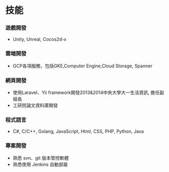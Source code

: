 # 技能

### 遊戲開發
- Unity, Unreal, Cocos2d-x

### 雲端開發
- GCP各項服務，包括GKE,Computer Engine,Cloud Storage, Spanner

### 網頁開發
- 使用Laravel、Yii framework開發2013&2014中央大學大一生活資訊, 擔任副組長
- 工研院論文資料庫開發

### 程式語言
- C#, C/C++, Golang, JavaScript, Html, CSS, PHP, Python, Java
  
### 專案開發
- 熟悉 svn、git 版本管控軟體
- 熟悉使用 Jenkins 自動部屬
